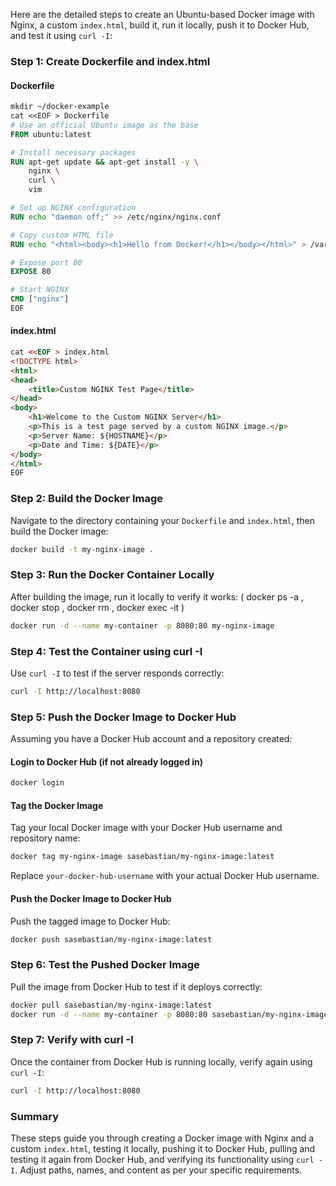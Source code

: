 Here are the detailed steps to create an Ubuntu-based Docker image with Nginx, a custom `index.html`, build it, run it locally, push it to Docker Hub, and test it using `curl -I`:

### Step 1: Create Dockerfile and index.html

#### Dockerfile

```dockerfile
mkdir ~/docker-example
cat <<EOF > Dockerfile
# Use an official Ubuntu image as the base
FROM ubuntu:latest

# Install necessary packages
RUN apt-get update && apt-get install -y \
    nginx \
    curl \
    vim

# Set up NGINX configuration
RUN echo "daemon off;" >> /etc/nginx/nginx.conf

# Copy custom HTML file
RUN echo "<html><body><h1>Hello from Docker!</h1></body></html>" > /var/www/html/index.html

# Expose port 80
EXPOSE 80

# Start NGINX
CMD ["nginx"]
EOF
```

#### index.html

```html
cat <<EOF > index.html
<!DOCTYPE html>
<html>
<head>
    <title>Custom NGINX Test Page</title>
</head>
<body>
    <h1>Welcome to the Custom NGINX Server</h1>
    <p>This is a test page served by a custom NGINX image.</p>
    <p>Server Name: ${HOSTNAME}</p>
    <p>Date and Time: ${DATE}</p>
</body>
</html>
EOF
```

### Step 2: Build the Docker Image

Navigate to the directory containing your `Dockerfile` and `index.html`, then build the Docker image:

```bash
docker build -t my-nginx-image .
```

### Step 3: Run the Docker Container Locally

After building the image, run it locally to verify it works: ( docker ps -a , docker stop , docker rm , docker exec -it )

```bash
docker run -d --name my-container -p 8080:80 my-nginx-image
```

### Step 4: Test the Container using curl -I

Use `curl -I` to test if the server responds correctly:

```bash
curl -I http://localhost:8080
```

### Step 5: Push the Docker Image to Docker Hub

Assuming you have a Docker Hub account and a repository created:

#### Login to Docker Hub (if not already logged in)

```bash
docker login
```

#### Tag the Docker Image

Tag your local Docker image with your Docker Hub username and repository name:

```bash
docker tag my-nginx-image sasebastian/my-nginx-image:latest
```

Replace `your-docker-hub-username` with your actual Docker Hub username.

#### Push the Docker Image to Docker Hub

Push the tagged image to Docker Hub:

```bash
docker push sasebastian/my-nginx-image:latest
```

### Step 6: Test the Pushed Docker Image

Pull the image from Docker Hub to test if it deploys correctly:

```bash
docker pull sasebastian/my-nginx-image:latest
docker run -d --name my-container -p 8080:80 sasebastian/my-nginx-image:latest
```

### Step 7: Verify with curl -I

Once the container from Docker Hub is running locally, verify again using `curl -I`:

```bash
curl -I http://localhost:8080
```

### Summary

These steps guide you through creating a Docker image with Nginx and a custom `index.html`, testing it locally, pushing it to Docker Hub, pulling and testing it again from Docker Hub, and verifying its functionality using `curl -I`. Adjust paths, names, and content as per your specific requirements.
